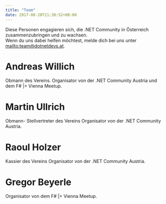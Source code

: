 ```yaml
---
title: "Team"
date: 2017-08-20T21:38:52+08:00
---
```


Diese Personen engagieren sich, die .NET Community in Österreich zusammenzubringen und zu wachsen.  
Wenn du uns dabei helfen möchtest, melde dich bei uns unter <mailto:team@dotnetdevs.at>.

# Andreas Willich

Obmann des Vereins.
Organisator von der .NET Community Austria und dem F# |> Vienna Meetup.

# Martin Ullrich

Obmann- Stellvertreter des Vereins
Organisator von der .NET Community Austria.

# Raoul Holzer

Kassier des Vereins
Organisator von der .NET Community Austria.

# Gregor Beyerle

Organisator von dem F# |> Vienna Meetup.